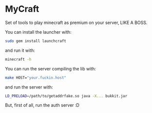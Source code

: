 MyCraft
=======

Set of tools to play minecraft as premium on your server, LIKE A BOSS.

You can install the launcher with:

```bash
sudo gem install launchcraft
```

and run it with:

```bash
minecraft -h
```

You can run the server compiling the lib with:

```bash
make HOST="your.fuckin.host"
```

and run the server with:

```bash
LD_PRELOAD=/path/to/getaddrfake.so java -X... bukkit.jar
```


But, first of all, run the auth server :D

